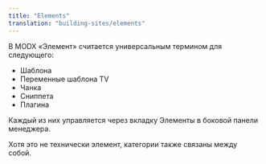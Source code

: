 ```yaml
---
title: "Elements"
translation: "building-sites/elements"
---
```


В MODX «Элемент» считается универсальным термином для следующего:

- Шаблона
- Переменные шаблона TV
- Чанка
- Сниппета
- Плагина

Каждый из них управляется через вкладку Элементы в боковой панели менеджера.

Хотя это не технически элемент, категории также связаны между собой.
